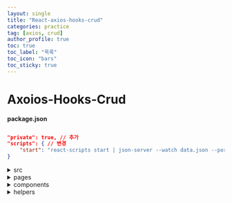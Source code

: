 ```yaml
---
layout: single
title: "React-axios-hooks-crud"
categories: practice
tag: [axios, crud]
author_profile: true
toc: true
toc_label: "목록"
toc_icon: "bars"
toc_sticky: true
---
```


# Axoios-Hooks-Crud

**package.json**

```json

"private": true, // 추가
"scripts": { // 변경
    "start": "react-scripts start | json-server --watch data.json --port 3001",
}

```

<details>
<summary>src</summary>
<div markdown='1'>
<br/>

**App.js**

```javascript
import React, { memo } from "react";
import { Routes, Route } from "react-router-dom";
import GradeAdd from "../pages/GradeAdd";
import GradeEdit from "../pages/GradeEdit";
import GradeList from "../pages/GradeList";

function App() {
  return (
    <div>
      <h1>12-Axois-Hooks-CRUD</h1>

      <Routes>
        <Route path="/" exapt={true} element={<GradeList />}></Route>
        <Route path="/add" element={<GradeAdd />}></Route>
        <Route path="/edit/:id" element={<GradeEdit />}></Route>
      </Routes>
    </div>
  );
}

export default App;
```

**index.js**

```javascript
import React from "react";
import ReactDOM from "react-dom/client";
import App from "./App";
import { BrowserRouter } from "react-router-dom";

const root = ReactDOM.createRoot(document.getElementById("root"));
root.render(
  <React.StrictMode>
    <App />
  </React.StrictMode>
);
```

</div>
</details>

<details>
<summary>pages</summary>
<div markdown='1'>
<br/>

**GradeAdd.js**

```javascript
import React from "react";

const GradeAdd = () => {
  return <div>GradeAdd</div>;
};

export default GradeAdd;
```

**GradeEdit.js**

```javascript

```

**GradeList.js**

```javascript

```

</div>
</details>

<details>
<summary>components</summary>
<div markdown='1'>

**Spinner.js**

```javascript
import React, { memo } from "react";
import PropTypes from "prop-types";

// 로딩바 컴포넌트
// --> https://mhnpd.github.io/react-loader-spinner/
import { Blocks } from "react-loader-spinner";

const Spinner = memo(({ loading, width, height }) => {
  return (
    <Blocks
      visible={loading}
      height={width}
      width={height}
      ariaLabel="blocks-loading"
      wrapperStyle={{
        position: "absolute",
        zIndex: 9999,
        left: "50%",
        top: "50%",
        transform: "translate(-50%, -50%)",
      }}
      wrapperClass="blocks-wrapper"
    />
  );
});

/** 기본값 정의 */
Spinner.defaultProps = {
  visible: false,
  width: 100,
  height: 100,
};

/** 데이터 타입 설정 */
Spinner.propTypes = {
  visible: PropTypes.bool.isRequired,
  width: PropTypes.number,
  height: PropTypes.number,
};

export default Spinner;
```

**Table.js**

```javascript
import styled from "styled-components";

/** 표에 CSS를 적용한 styledComponent */
const Table = styled.table`
  border-collapse: collapse;
  border-top: 3px solid #168;
  font-size: 14px;
  text-align: center;
  margin: auto;
  width: 100%;

  th {
    color: #168;
    background: #f0f6f9;
    padding: 10px;
    border: 1px solid #ddd;

    &:first-child {
      border-left: 0;
    }

    &:last-child {
      border-right: 0;
    }
  }

  td {
    padding: 10px;
    border: 1px solid #ddd;

    &:first-child {
      border-left: 0;
    }

    &:last-child {
      border-right: 0;
    }
  }
`;

export default Table;
```

</div>
</details>

<details>
<summary>helpers</summary>
<div markdown='1'>
<br/>

**CookieHelper.js**

**ExceptionHelper.js**

**RegexHelper.js**

**UtilHelper.js**

</div>
</details>

